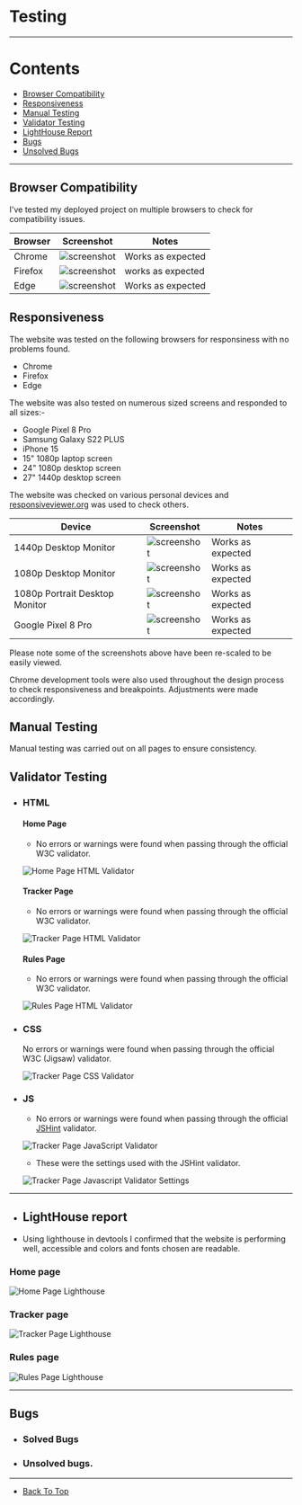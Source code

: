 # Testing
---
# Contents

* [Browser Compatibility](#browser-compatibility)
* [Responsiveness](#responsiveness)
* [Manual Testing](#manual-testing)
* [Validator Testing](#validator-testing)
* [LightHouse Report](#lighthouse-report)
* [Bugs](#bugs)
* [Unsolved Bugs](#unsolved-bugs)
---

## Browser Compatibility


I've tested my deployed project on multiple browsers to check for compatibility issues.

| Browser | Screenshot | Notes |
| --- | --- | --- |
| Chrome | ![screenshot](documentation/compatibility/chrome-screen.png) | Works as expected |
| Firefox | ![screenshot](documentation/compatibility/firefox-screen.png) | works as expected |
| Edge | ![screenshot](documentation/compatibility/edge-screen.png) | Works as expected |

## Responsiveness

The website was tested on the following browsers for responsiness with no problems found.
  - Chrome
  - Firefox
  - Edge

The website was also tested on numerous sized screens and responded to all sizes:-
  - Google Pixel 8 Pro 
  - Samsung Galaxy S22 PLUS 
  - iPhone 15
  - 15" 1080p laptop screen 
  - 24" 1080p desktop screen 
  - 27" 1440p desktop screen

The website was checked on various personal devices and [responsiveviewer.org](https://responsiveviewer.org/) was used to check others.

| Device | Screenshot | Notes |
| --- | --- | --- |
| 1440p Desktop Monitor | ![screenshot](documentation/responsiveness/1440p-desktop-responsive.png) | Works as expected |
| 1080p Desktop Monitor | ![screenshot](documentation/responsiveness/1080p-desktop-responsive.png) | Works as expected |
| 1080p Portrait Desktop Monitor | ![screenshot](documentation/responsiveness/1080p-desktop-portrait-responsive.png) | Works as expected |
| Google Pixel 8 Pro | ![screenshot](documentation/responsiveness/pixel-8-pro-responsive.png) | Works as expected |

Please note some of the screenshots above have been re-scaled to be easily viewed.

Chrome development tools were also used throughout the design process to check responsiveness and breakpoints. Adjustments were made accordingly.

## Manual Testing

Manual testing was carried out on all pages to ensure consistency.

## Validator Testing
+ ### HTML
  #### Home Page
    - No errors or warnings were found when passing through the official W3C validator.

    ![Home Page HTML Validator](documentation/validation/home-page-validation.png)
    
  #### Tracker Page
    - No errors or warnings were found when passing through the official W3C validator.

    ![Tracker Page HTML Validator](documentation/validation/tracker-page-validation.png)

  #### Rules Page
    - No errors or warnings were found when passing through the official W3C validator.

    ![Rules Page HTML Validator](documentation/validation/rules-page-validation.png)

+ ### CSS
  No errors or warnings were found when passing through the official W3C (Jigsaw) validator.

    ![Tracker Page CSS Validator](documentation/validation/css-validation.png)

+ ### JS
    - No errors or warnings were found when passing through the official [JSHint](https://jshint.com/) validator.

    ![Tracker Page JavaScript Validator](documentation/validation/javascript-validation.png)

    - These were the settings used with the JSHint validator.

    ![Tracker Page Javascript Validator Settings](documentation/validation/javascript-validation-settings.png)
---

+ ## LightHouse report
 - Using lighthouse in devtools I confirmed that the website is performing well, accessible and colors and fonts chosen are readable.
    
  ### Home page

  ![Home Page Lighthouse](documentation/lighthouse-testing/home-page-lighthouse.png)

  ### Tracker page

  ![Tracker Page Lighthouse](documentation/lighthouse-testing/tracker-page-lighthouse.png)

  ### Rules page

  ![Rules Page Lighthouse](documentation/lighthouse-testing/rules-page-lighthouse.png)

---
## Bugs
+ ### Solved Bugs

+ ### Unsolved bugs.

---

* [Back To Top](#Testing)